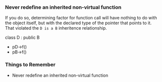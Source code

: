 ### Never redefine an inherited non-virtual function
If you do so, determining factor for function call will have nothing to do with the object itself, but with the declared type of the pointer that points to it. That violated the `D is a B` inheritence relationship.

class D : public B
* pD->f()
* pB->f()
### Things to Remember
* Never redefine an inherited non-virtual function
